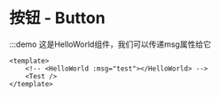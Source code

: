 # 按钮 - Button

:::demo 这是HelloWorld组件，我们可以传递msg属性给它

```vue
<template>
    <!-- <HelloWorld :msg="test"></HelloWorld> -->
    <Test />
</template>
```
